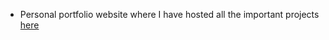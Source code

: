 - Personal portfolio website where I have hosted all the important projects [here](https://vaibhavmatere.netlify.app)
